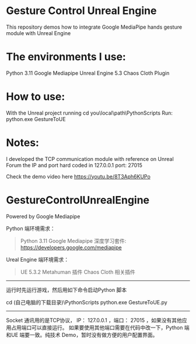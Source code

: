 # Gesture Control Unreal Engine
This repository demos how to integrate Google MediaPipe hands gesture module with Unreal Engine

# The environments I use:
Python 3.11
Google Mediapipe
Unreal Engine 5.3
Chaos Cloth Plugin

# How to use:
With the Unreal project running
cd you\local\path\PythonScripts
Run:
python.exe GestureToUE

# Notes:
I developed the TCP communication module with reference on Unreal Forum
the IP and port hard coded in 127.0.0.1 port: 27015

Check the demo video here
https://youtu.be/8T3Aph6KUPo

# GestureControlUnrealEngine
 Powered by Google Mediapipe

Python 端环境需求：

> Python 3.11
> Google Mediapipe 深度学习套件: https://developers.google.com/mediapipe

Ureal Engine 端环境需求：

>UE 5.3.2
>Metahuman 插件
>Chaos Cloth 相关插件

****************************************
运行时先运行游戏，然后用如下命令启动Python 脚本

cd (自己电脑的下载目录)\PythonScripts
python.exe GestureToUE.py

**************************************
Socket 通讯用的是TCP协议， IP： 127.0.0.1 ，端口： 27015 ，如果没有其他应用占用端口可以直接运行。
如果要使用其他端口需要在代码中改一下，Python 端和UE 端要一致。纯技术 Demo，暂时没有做方便的用户配置界面。
